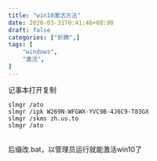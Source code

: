 ```yaml
---
title: "win10激活方法"
date: 2020-03-31T0:41:46+08:00
draft: false
categories: ["折腾",]
tags: [
    "windows",
    "激活",
]
---
```




记事本打开复制<br />
```shell
slmgr /ato
slmgr /ipk W269N-WFGWX-YVC9B-4J6C9-T83GX
slmgr /skms zh.us.to
slmgr /ato
```
<br />后缀改.bat，以管理员运行就能激活win10了
